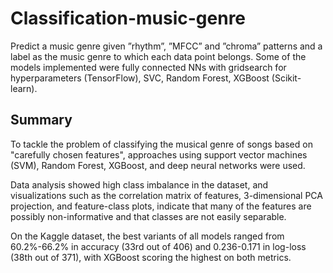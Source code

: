 # Classification-music-genre

Predict a music genre given ”rhythm”, ”MFCC” and ”chroma” patterns and a label as the music genre to which each data point belongs. Some of the models implemented were fully connected NNs with gridsearch for hyperparameters (TensorFlow), SVC, Random Forest, XGBoost (Scikit-learn).

## Summary

To tackle the problem of classifying the musical genre of songs based on "carefully chosen features", approaches using support vector machines (SVM), Random Forest, XGBoost, and deep neural networks were used.

Data analysis showed high class imbalance in the dataset, and visualizations such as the correlation matrix of features, 3-dimensional PCA projection, and feature-class plots, indicate that many of the features are possibly non-informative and that classes are not easily separable.

On the Kaggle dataset, the best variants of all models ranged from 60.2%-66.2% in accuracy (33rd out of 406) and 0.236-0.171 in log-loss (38th out of 371), with XGBoost scoring the highest on both metrics.

